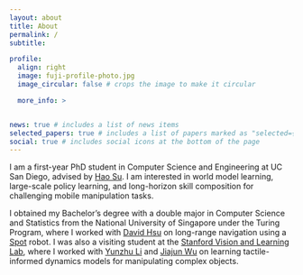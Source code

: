 ```yaml
---
layout: about
title: About
permalink: /
subtitle: 

profile:
  align: right
  image: fuji-profile-photo.jpg
  image_circular: false # crops the image to make it circular

  more_info: >


news: true # includes a list of news items
selected_papers: true # includes a list of papers marked as "selected={true}"
social: true # includes social icons at the bottom of the page
---
```


I am a first-year PhD student in Computer Science and Engineering at UC San Diego, advised by [Hao Su](https://cseweb.ucsd.edu/~haosu/). I am interested in world model learning, large-scale policy learning, and long-horizon skill composition for challenging mobile manipulation tasks.

I obtained my Bachelor’s degree with a double major in Computer Science and Statistics from the National University of Singapore under the Turing Program, where I worked with [David Hsu](https://www.comp.nus.edu.sg/~dyhsu/) on long-range navigation using a [Spot](https://bostondynamics.com/products/spot/) robot. I was also a visiting student at the [Stanford Vision and Learning Lab](https://svl.stanford.edu/), where I worked with [Yunzhu Li](https://yunzhuli.github.io/) and [Jiajun Wu](https://jiajunwu.com/) on learning tactile-informed dynamics models for manipulating complex objects. 

[//]: # (Link to your social media connections, too. This theme is set up to use [Font Awesome icons]&#40;https://fontawesome.com/&#41; and [Academicons]&#40;https://jpswalsh.github.io/academicons/&#41;, like the ones below. Add your Facebook, Twitter, LinkedIn, Google Scholar, or just disable all of them.)
